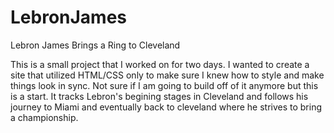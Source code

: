 # LebronJames
Lebron James Brings a Ring to Cleveland

This is a small project that I worked on for two days. I wanted to create a site that utilized HTML/CSS only to make sure I knew how to style and make things look in sync. Not sure if I am going to build off of it anymore but this is a start. It tracks Lebron's begining stages in Cleveland and follows his journey to Miami and eventually back to cleveland where he strives to bring a championship.

